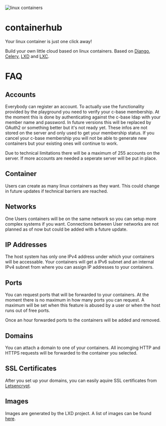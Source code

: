 ![linux containers][logo]

containerhub
============

Your linux container is just one click away!

Build your own little cloud based on linux containers. Based on [Django][django], [Celery][celery], [LXD][lxd] and
[LXC][lxc].


FAQ
===

Accounts
--------

Everybody can register an account. To actually use the functionality provided by the playground you need to
verify your c-base membership. At the moment this is done by authenticating against the c-base ldap with your member
name and password. In future versions this will be replaced by OAuth2 or something better but it's not ready yet.
These infos are not stored on the server and only used to get your membership status.
If you cancel your c-base membership you will not be able to generate new containers but your existing ones will
continue to work.

Due to technical limitations there will be a maximum of 255 accounts on the server. If more accounts are needed a seperate server will be put in place.

Container
---------

Users can create as many linux containers as they want. This could change in future updates if technical barriers are reached.

Networks
--------

One Users containers will be on the same network so you can setup more complex systems if you want. Connections between User networks are not planned as of now but could be added with a future update.

IP Addresses
------------

The host system has only one IPv4 address under which your containers will be accessable. Your containers will get a
IPv6 subnet and an internal IPv4 subnet from where you can assign IP addresses to your containers.

Ports
-----

You can request ports that will be forwarded to your containers. At the moment there is no maximum in how many ports you
can request. A maximum will be set when this feature is abused by a user or when the host runs out of free ports.

Once an hour forwarded ports to the containers will be added and removed.

Domains
-------

You can attach a domain to one of your containers. All incomging HTTP and HTTPS requests will be forwarded to the container you
selected.

SSL Certificates
----------------

After you set up your domains, you can easily aquire SSL certificates from [Letsencrypt][letsencrypt].

Images
------

Images are generated by the LXD project. A list of images can be found [here][lxd_images].


[logo]: http://github.com/xengi/containerhub/raw/master/containers.png
[django]: https://www.djangoproject.com/
[celery]: http://www.celeryproject.org/
[lxd]: https://linuxcontainers.org/lxd/
[lxc]: https://linuxcontainers.org/lxc/
[lxd_images]: https://images.linuxcontainers.org/
[letsencrypt]: https://letsencrypt.org/

